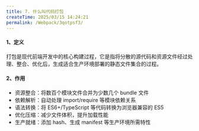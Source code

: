 ```yaml
---
title: 7. 什么叫代码打包
createTime: 2025/03/15 14:24:21
permalink: /Webpack/3qotpsf3/
---
```


#### 1、定义

打包是现代前端开发中的核心构建过程，它是指将分散的源代码和资源文件经过处理、整合、优化后，生成适合生产环境部署的静态文件集合的过程。

#### 2、作用

- 资源整合：将数百个模块文件合并为少数几个 bundle 文件
- 依赖解析：自动处理 import/require 等模块依赖关系
- 语法转换：将 ES6+/TypeScript 等代码转换为浏览器兼容的 ES5
- 优化压缩：减少文件体积，提升加载性能
- 生产就绪：添加 hash、生成 manifest 等生产环境所需特性
